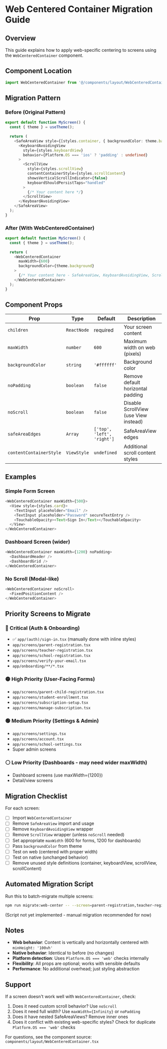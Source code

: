# Web Centered Container Migration Guide

## Overview

This guide explains how to apply web-specific centering to screens using the `WebCenteredContainer` component.

## Component Location

```typescript
import WebCenteredContainer from '@/components/layout/WebCenteredContainer';
```

## Migration Pattern

### Before (Original Pattern)
```typescript
export default function MyScreen() {
  const { theme } = useTheme();
  
  return (
    <SafeAreaView style={[styles.container, { backgroundColor: theme.background }]}>
      <KeyboardAvoidingView
        style={styles.keyboardView}
        behavior={Platform.OS === 'ios' ? 'padding' : undefined}
      >
        <ScrollView
          style={styles.scrollView}
          contentContainerStyle={styles.scrollContent}
          showsVerticalScrollIndicator={false}
          keyboardShouldPersistTaps="handled"
        >
          {/* Your content here */}
        </ScrollView>
      </KeyboardAvoidingView>
    </SafeAreaView>
  );
}
```

### After (With WebCenteredContainer)
```typescript
export default function MyScreen() {
  const { theme } = useTheme();
  
  return (
    <WebCenteredContainer
      maxWidth={600}
      backgroundColor={theme.background}
    >
      {/* Your content here - SafeAreaView, KeyboardAvoidingView, ScrollView all handled */}
    </WebCenteredContainer>
  );
}
```

## Component Props

| Prop | Type | Default | Description |
|------|------|---------|-------------|
| `children` | `ReactNode` | required | Your screen content |
| `maxWidth` | `number` | `600` | Maximum width on web (pixels) |
| `backgroundColor` | `string` | `'#ffffff'` | Background color |
| `noPadding` | `boolean` | `false` | Remove default horizontal padding |
| `noScroll` | `boolean` | `false` | Disable ScrollView (use View instead) |
| `safeAreaEdges` | `Array` | `['top', 'left', 'right']` | SafeAreaView edges |
| `contentContainerStyle` | `ViewStyle` | `undefined` | Additional scroll content styles |

## Examples

### Simple Form Screen
```typescript
<WebCenteredContainer maxWidth={500}>
  <View style={styles.card}>
    <TextInput placeholder="Email" />
    <TextInput placeholder="Password" secureTextEntry />
    <TouchableOpacity><Text>Sign In</Text></TouchableOpacity>
  </View>
</WebCenteredContainer>
```

### Dashboard Screen (wider)
```typescript
<WebCenteredContainer maxWidth={1200} noPadding>
  <DashboardHeader />
  <DashboardGrid />
</WebCenteredContainer>
```

### No Scroll (Modal-like)
```typescript
<WebCenteredContainer noScroll>
  <FixedPositionContent />
</WebCenteredContainer>
```

## Priority Screens to Migrate

### 🔴 Critical (Auth & Onboarding)
- ✅ `app/(auth)/sign-in.tsx` (manually done with inline styles)
- `app/screens/parent-registration.tsx`
- `app/screens/teacher-registration.tsx`
- `app/screens/school-registration.tsx`
- `app/screens/verify-your-email.tsx`
- `app/onboarding/**/*.tsx`

### 🟡 High Priority (User-Facing Forms)
- `app/screens/parent-child-registration.tsx`
- `app/screens/student-enrollment.tsx`
- `app/screens/subscription-setup.tsx`
- `app/screens/manage-subscription.tsx`

### 🟢 Medium Priority (Settings & Admin)
- `app/screens/settings.tsx`
- `app/screens/account.tsx`
- `app/screens/school-settings.tsx`
- Super admin screens

### ⚪ Low Priority (Dashboards - may need wider maxWidth)
- Dashboard screens (use maxWidth={1200})
- Detail/view screens

## Migration Checklist

For each screen:
- [ ] Import `WebCenteredContainer`
- [ ] Remove `SafeAreaView` import and usage
- [ ] Remove `KeyboardAvoidingView` wrapper
- [ ] Remove `ScrollView` wrapper (unless `noScroll` needed)
- [ ] Set appropriate `maxWidth` (600 for forms, 1200 for dashboards)
- [ ] Pass `backgroundColor` from theme
- [ ] Test on web (centered with proper width)
- [ ] Test on native (unchanged behavior)
- [ ] Remove unused style definitions (container, keyboardView, scrollView, scrollContent)

## Automated Migration Script

Run this to batch-migrate multiple screens:

```bash
npm run migrate:web-center -- --screen=parent-registration,teacher-registration
```

(Script not yet implemented - manual migration recommended for now)

## Notes

- **Web behavior**: Content is vertically and horizontally centered with `minHeight: '100vh'`
- **Native behavior**: Identical to before (no changes)
- **Platform detection**: Uses `Platform.OS === 'web'` checks internally
- **Flexibility**: All props are optional; works with sensible defaults
- **Performance**: No additional overhead; just styling abstraction

## Support

If a screen doesn't work well with `WebCenteredContainer`, check:
1. Does it need custom scroll behavior? Use `noScroll`
2. Does it need full width? Use `maxWidth={Infinity}` or `noPadding`
3. Does it have nested SafeAreaViews? Remove inner ones
4. Does it conflict with existing web-specific styles? Check for duplicate `Platform.OS === 'web'` checks

For questions, see the component source:
`components/layout/WebCenteredContainer.tsx`
